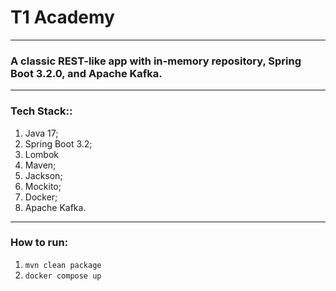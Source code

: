  # T1 Academy

----

### A classic REST-like app with in-memory repository, Spring Boot 3.2.0, and Apache Kafka.

----
### Tech Stack::
1. Java 17;
2. Spring Boot 3.2;
3. Lombok
4. Maven;
5. Jackson;
6. Mockito;
7. Docker;
8. Apache Kafka.

----
### How to run:
1. `mvn clean package`
2. `docker compose up`